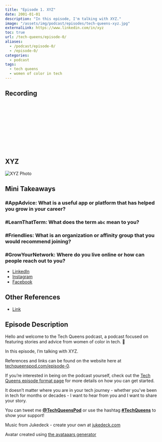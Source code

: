 ```yaml
---
title: "Episode 1. XYZ"
date: 2001-01-01
description: "In this episode, I'm talking with XYZ."
image: "/assets/img/podcast/episodes/tech-queens-xyz.jpg"
externalLink: https://www.linkedin.com/in/xyz
toc: true
url: /tech-queens/episode-0/
aliases:
  - /podcast/episode-0/
  - /episode-0/
categories:
  - podcast
tags:
  - tech queens
  - women of color in tech
---
```


## Recording

<iframe loading="lazy" src="" frameborder="0" scrolling="no" class="mt-1-sm" width="100%" height="auto"></iframe>

## XYZ

![XYZ Photo](https://i.imgur.com)

## Mini Takeaways

### **#AppAdvice**: What is a useful app or platform that has helped you grow in your career?

### **#LearnThatTerm**: What does the term `abc` mean to you?

### **#Friendlies**: What is an organization or affinity group that you would recommend joining?

### **#GrowYourNetwork**: Where do you live online or how can people reach out to you?

- [LinkedIn](https://google.com)
- [Instagram](https://google.com)
- [Facebook](https://google.com)

## Other References

- [Link](https://google.com)

## Episode Description

Hello and welcome to the Tech Queens podcast, a podcast focused on featuring stories and advice from women of color in tech. 👑

In this episode, I’m talking with XYZ.

References and links can be found on the website here at [techqueenspod.com/episode-0](https://techqueenspod.com/episode-0).

If you’re interested in being on the podcast yourself, check out the [Tech Queens episode format page](https://techqueenspod.com/episode-format) for more details on how you can get started.

It doesn’t matter where you are in your tech journey - whether you've been in tech for months or decades - I want to hear from you and I want to share your story.

You can tweet me **[@TechQueensPod](https://twitter.com/TechQueensPod)** or use the hashtag **[#TechQueens](https://twitter.com/hashtag/TechQueens?lang=en)** to show your support!

Music from Jukedeck - create your own at [jukedeck.com](https://jukedeck.com)

Avatar created using [the avataaars generator](https://getavataaars.com/)
